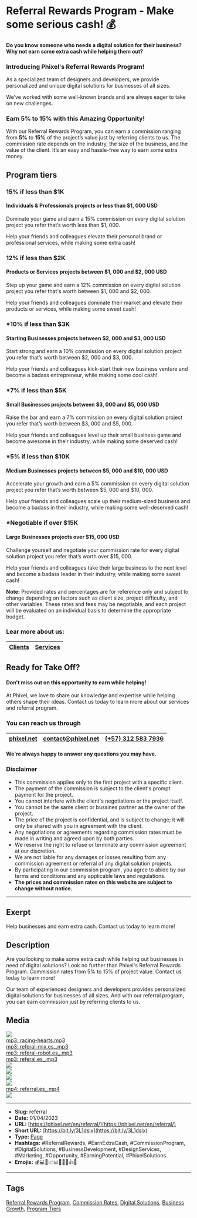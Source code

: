 # Referral Rewards Program - Make some serious cash! 💰
#### Do you know someone who needs a digital solution for their business? Why not earn some extra cash while helping them out?

### Introducing Phixel's Referral Rewards Program!

As a specialized team of designers and developers, we provide personalized and unique digital solutions for businesses of all sizes.

We’ve worked with some well-known brands and are always eager to take on new challenges.

### Earn **5%** to **15%** with this Amazing Opportunity!

With our Referral Rewards Program, you can earn a commission ranging from **5%** to **15%** of the project’s value just by referring clients to us. The commission rate depends on the industry, the size of the business, and the value of the client. It’s an easy and hassle-free way to earn some extra money.

## Program tiers

### **15%** if less than $1K

#### Individuals & Professionals projects or less than $1, 000 USD

Dominate your game and earn a 15% commission on every digital solution project you refer that’s worth less than $1, 000.

Help your friends and colleagues elevate their personal brand or professional services, while making some extra cash!

### **12%** if less than $2K

#### Products or Services projects between $1, 000 and $2, 000 USD

Step up your game and earn a 12% commission on every digital solution project you refer that's worth between $1, 000 and $2, 000.

Help your friends and colleagues dominate their market and elevate their products or services, while making some sweet cash!

### ***10%** if less than $3K
#### Starting Businesses projects between $2, 000 and $3, 000 USD

Start strong and earn a 10% commission on every digital solution project you refer that’s worth between $2, 000 and $3, 000.

Help your friends and colleagues kick-start their new business venture and become a badass entrepreneur, while making some cool cash!

### ***7%** if less than $5K
#### Small Businesses projects between $3, 000 and $5, 000 USD

Raise the bar and earn a 7% commission on every digital solution project you refer that’s worth between $3, 000 and $5, 000.

Help your friends and colleagues level up their small business game and become awesome in their industry, while making some deserved cash!

### ***5%** if less than $10K
#### Medium Businesses projects between $5, 000 and $10, 000 USD

Accelerate your growth and earn a 5% commission on every digital solution project you refer that’s worth between $5, 000 and $10, 000.

Help your friends and colleagues scale up their medium-sized business and become a badass in their industry, while making some well-deserved cash!

### ***Negotiable** if over $15K
#### Large Businesses projects over $15, 000 USD

Challenge yourself and negotiate your commission rate for every digital solution project you refer that’s worth over $15, 000.

Help your friends and colleagues take their large business to the next level and become a badass leader in their industry, while making some sweet cash!

**Note:** Provided rates and percentages are for reference only and subject to change depending on factors such as client size, project difficulty, and other variables. These rates and fees may be negotiable, and each project will be evaluated on an individual basis to determine the appropriate budget.

### Lear more about us:

| [Clients](https://phixel.net/en/about-us/clients/) | [Services](https://phixel.net/en/about-us/services/) |
|-|-|
## Ready for Take Off?

#### Don't miss out on this opportunity to earn while helping!

At Phixel, we love to share our knowledge and expertise while helping others shape their ideas. Contact us today to learn more about our services and referral program.

### You can reach us through

| [phixel.net](https://phixel.net/) | [contact@phixel.net](mailto:contact@phixel.net) | [(+57) 312 583 7936](https://web.whatsapp.com/send/?phone=+573125837936) |
|-|-|-|

#### We're always happy to answer any questions you may have.

### Disclaimer

- This commission applies only to the first project with a specific client.
- The payment of the commission is subject to the client's prompt payment for the project.
- You cannot interfere with the client's negotiations or the project itself.
- You cannot be the same client or bussines partner as the owner of the project.
- The price of the project is confidential, and is subject to change; it will only be shared with you in agreement with the client.
- Any negotiations or agreements regarding commission rates must be made in writing and agreed upon by both parties.
- We reserve the right to refuse or terminate any commission agreement at our discretion.
- We are not liable for any damages or losses resulting from any commission agreement or referral of any digital solution projects.
- By participating in our commission program, you agree to abide by our terms and conditions and any applicable laws and regulations.
- **The prices and commission rates on this website are subject to change without notice.**
------------
## Exerpt
Help businesses and earn extra cash.
Contact us today to learn more!
## Description
Are you looking to make some extra cash while helping out businesses in need of digital solutions? Look no further than Phixel's Referral Rewards Program. Commission rates from 5% to 15% of project value. Contact us today to learn more!

Our team of experienced designers and developers provides personalized digital solutions for businesses of all sizes. And with our referral program, you can earn commission just by referring clients to us.
## Media
<img src="media/6a642218/referral-cover.jpg" loading="lazy"><br>
	<a href="media/b4b99b2c/racing-hearts.mp3" target="_media">mp3: racing-hearts.mp3</a><br>
	<a href="media/243db555/referal-mix.es_.mp3" target="_media">mp3: referal-mix.es_.mp3</a><br>
	<a href="media/ff49e1b7/referal-robot.es_.mp3" target="_media">mp3: referal-robot.es_.mp3</a><br>
	<a href="media/55f86538/referal.es_.mp3" target="_media">mp3: referal.es_.mp3</a><br>
<img src="media/15be34b0/referral-landed.jpg" loading="lazy"><br>
<img src="media/54dc5587/referral-lunch.jpg" loading="lazy"><br>
<img src="media/25aa22cd/referral-relax.jpg" loading="lazy"><br>
<img src="media/eff47e30/referral-robot.jpg" loading="lazy"><br>
	<a href="media/14b4baf7/referral.es_.mp4" target="_media">mp4: referral.es_.mp4</a><br>
<img src="media/31b5e16d/cover-referrals.jpg" loading="lazy"><br>

------------
- **Slug:** referral
- **Date:** 01/04/2023
- **URL:** [https://phixel.net/en/referral/](https://phixel.net/en/referral/)
- **Short URL:** [https://bit.ly/3L1dslx](https://bit.ly/3L1dslx)
- **Type:** [Page](#page)
- **Hashtags:** #ReferralRewards, #EarnExtraCash, #CommissionProgram, #DigitalSolutions, #BusinessDevelopment, #DesignServices, #Marketing, #Opportunity, #EarningPotential, #PhixelSolutions
- **Emojis:** 💰💻👔📈📊👥💡🤝👍📱

------------
## Tags
[Referral Rewards Program](#referral-rewards-program), [Commission Rates](#commission-rates), [Digital Solutions](#digital-solutions), [Business Growth](#business-growth), [Program Tiers](#program-tiers)
